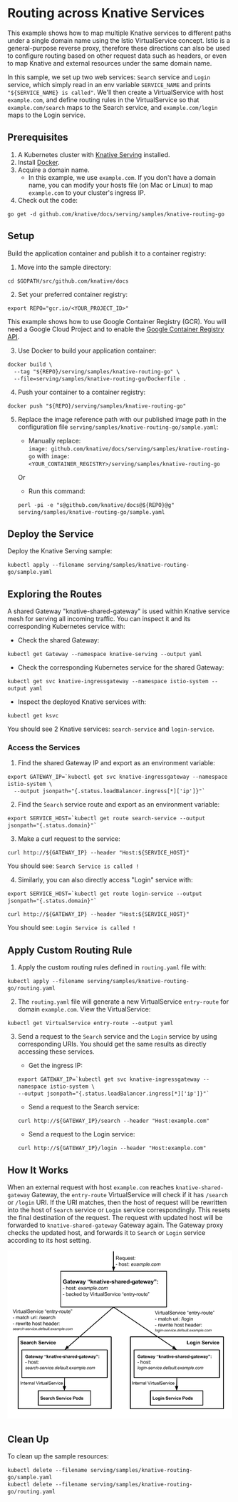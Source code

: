 # Routing across Knative Services

This example shows how to map multiple Knative services to different paths
under a single domain name using the Istio VirtualService concept.
Istio is a general-purpose reverse proxy, therefore these directions can also be
used to configure routing based on other request data such as headers, or even
to map Knative and external resources under the same domain name.

In this sample, we set up two web services: `Search` service and `Login`
service, which simply read in an env variable `SERVICE_NAME` and prints
`"${SERVICE_NAME} is called"`. We'll then create a VirtualService with host
`example.com`, and define routing rules in the VirtualService so that
`example.com/search` maps to the Search service, and `example.com/login` maps
to the Login service.

## Prerequisites

1. A Kubernetes cluster with [Knative Serving](https://github.com/knative/docs/blob/master/install/README.md) installed.
2. Install [Docker](https://docs.docker.com/get-started/#prepare-your-docker-environment).
3. Acquire a domain name.
   - In this example, we use `example.com`. If you don't have a domain name,
you can modify your hosts file (on Mac or Linux) to map `example.com` to your
cluster's ingress IP.
4. Check out the code:
```
go get -d github.com/knative/docs/serving/samples/knative-routing-go
```

## Setup

Build the application container and publish it to a container registry:

1. Move into the sample directory:  
```shell
cd $GOPATH/src/github.com/knative/docs
```

2. Set your preferred container registry:  
```shell
export REPO="gcr.io/<YOUR_PROJECT_ID>"
```
   This example shows how to use Google Container Registry (GCR). You will need a Google Cloud Project and to enable the [Google Container Registry
API](https://console.cloud.google.com/apis/library/containerregistry.googleapis.com).  

3. Use Docker to build your application container:  
```
docker build \
  --tag "${REPO}/serving/samples/knative-routing-go" \
  --file=serving/samples/knative-routing-go/Dockerfile .
```

4. Push your container to a container registry:  
```  
docker push "${REPO}/serving/samples/knative-routing-go"
```

5. Replace the image reference path with our published image path in the configuration file `serving/samples/knative-routing-go/sample.yaml`:  
   * Manually replace:  
    `image: github.com/knative/docs/serving/samples/knative-routing-go` with `image: <YOUR_CONTAINER_REGISTRY>/serving/samples/knative-routing-go`  

    Or

   * Run this command:  
    ```
    perl -pi -e "s@github.com/knative/docs@${REPO}@g" serving/samples/knative-routing-go/sample.yaml
    ```

## Deploy the Service

Deploy the Knative Serving sample:
```
kubectl apply --filename serving/samples/knative-routing-go/sample.yaml
```

## Exploring the Routes

A shared Gateway "knative-shared-gateway" is used within Knative service mesh
for serving all incoming traffic. You can inspect it and its corresponding Kubernetes
service with:

* Check the shared Gateway:
```
kubectl get Gateway --namespace knative-serving --output yaml
```

* Check the corresponding Kubernetes service for the shared Gateway:
```
kubectl get svc knative-ingressgateway --namespace istio-system --output yaml
```

* Inspect the deployed Knative services with:
```
kubectl get ksvc
```
You should see 2 Knative services: `search-service` and `login-service`.

### Access the Services  

1. Find the shared Gateway IP and export as an environment variable:  
```shell
export GATEWAY_IP=`kubectl get svc knative-ingressgateway --namespace istio-system \
  --output jsonpath="{.status.loadBalancer.ingress[*]['ip']}"`
```

2. Find the `Search` service route and export as an environment variable:  
```shell
export SERVICE_HOST=`kubectl get route search-service --output jsonpath="{.status.domain}"`
```

3. Make a curl request to the service:  
```shell
curl http://${GATEWAY_IP} --header "Host:${SERVICE_HOST}"
```

You should see: `Search Service is called !`

4. Similarly, you can also directly access "Login" service with:  
```shell
export SERVICE_HOST=`kubectl get route login-service --output jsonpath="{.status.domain}"`
```

```shell
curl http://${GATEWAY_IP} --header "Host:${SERVICE_HOST}"
```

You should see: `Login Service is called !`

## Apply Custom Routing Rule

1. Apply the custom routing rules defined in `routing.yaml` file with:  
```
kubectl apply --filename serving/samples/knative-routing-go/routing.yaml
```

2. The `routing.yaml` file will generate a new VirtualService `entry-route` for
domain `example.com`. View the VirtualService:  
```
kubectl get VirtualService entry-route --output yaml
```

3. Send a request to the `Search` service and the `Login` service by using
corresponding URIs. You should get the same results as directly accessing these services.  
    * Get the ingress IP:  
    ```shell
    export GATEWAY_IP=`kubectl get svc knative-ingressgateway --namespace istio-system \
    --output jsonpath="{.status.loadBalancer.ingress[*]['ip']}"`
    ```

    * Send a request to the Search service:  
    ```shell
    curl http://${GATEWAY_IP}/search --header "Host:example.com"
    ```

    * Send a request to the Login service:  
    ```shell
    curl http://${GATEWAY_IP}/login --header "Host:example.com"
    ```

## How It Works

When an external request with host `example.com` reaches
`knative-shared-gateway` Gateway, the `entry-route` VirtualService will check
if it has `/search` or `/login` URI. If the URI matches, then the host of
request will be rewritten into the host of `Search` service or `Login` service
correspondingly. This resets the final destination of the request.
The request with updated host will be forwarded to `knative-shared-gateway`
Gateway again. The Gateway proxy checks the updated host, and forwards it to
`Search` or `Login` service according to its host setting.

![Object model](images/knative-routing-sample-flow.png)


## Clean Up

To clean up the sample resources:
```
kubectl delete --filename serving/samples/knative-routing-go/sample.yaml
kubectl delete --filename serving/samples/knative-routing-go/routing.yaml
```
